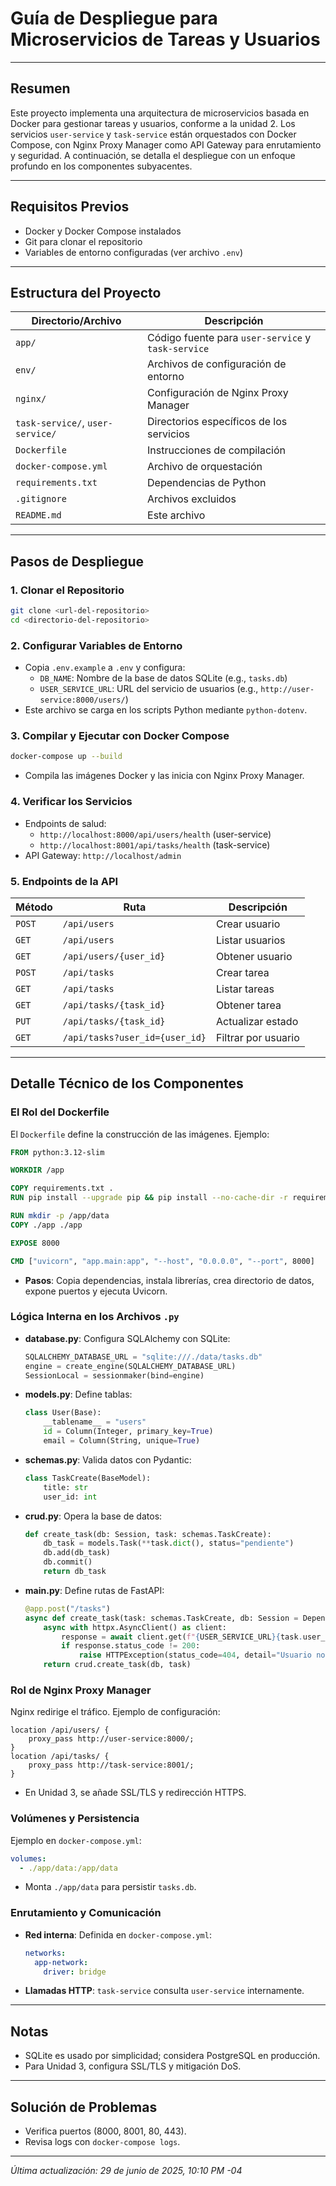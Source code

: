 # Guía de Despliegue para Microservicios de Tareas y Usuarios

---

## Resumen
Este proyecto implementa una arquitectura de microservicios basada en Docker para gestionar tareas y usuarios, conforme a la unidad 2. Los servicios `user-service` y `task-service` están orquestados con Docker Compose, con Nginx Proxy Manager como API Gateway para enrutamiento y seguridad. A continuación, se detalla el despliegue con un enfoque profundo en los componentes subyacentes.

---

## Requisitos Previos
- Docker y Docker Compose instalados
- Git para clonar el repositorio
- Variables de entorno configuradas (ver archivo `.env`)

---

## Estructura del Proyecto
| Directorio/Archivo         | Descripción                                  |
|----------------------------|----------------------------------------------|
| `app/`                     | Código fuente para `user-service` y `task-service` |
| `env/`                     | Archivos de configuración de entorno         |
| `nginx/`                   | Configuración de Nginx Proxy Manager         |
| `task-service/`, `user-service/` | Directorios específicos de los servicios  |
| `Dockerfile`               | Instrucciones de compilación                 |
| `docker-compose.yml`       | Archivo de orquestación                      |
| `requirements.txt`         | Dependencias de Python                       |
| `.gitignore`               | Archivos excluidos                           |
| `README.md`                | Este archivo                                 |

---

## Pasos de Despliegue

### 1. Clonar el Repositorio
```bash
git clone <url-del-repositorio>
cd <directorio-del-repositorio>
```

### 2. Configurar Variables de Entorno
- Copia `.env.example` a `.env` y configura:
  - `DB_NAME`: Nombre de la base de datos SQLite (e.g., `tasks.db`)
  - `USER_SERVICE_URL`: URL del servicio de usuarios (e.g., `http://user-service:8000/users/`)
- Este archivo se carga en los scripts Python mediante `python-dotenv`.

### 3. Compilar y Ejecutar con Docker Compose
```bash
docker-compose up --build
```
- Compila las imágenes Docker y las inicia con Nginx Proxy Manager.

### 4. Verificar los Servicios
- Endpoints de salud:
  - `http://localhost:8000/api/users/health` (user-service)
  - `http://localhost:8001/api/tasks/health` (task-service)
- API Gateway: `http://localhost/admin`

### 5. Endpoints de la API
| Método | Ruta             | Descripción                  |
|--------|------------------|-------------------------------|
| `POST` | `/api/users`     | Crear usuario                 |
| `GET`  | `/api/users`     | Listar usuarios               |
| `GET`  | `/api/users/{user_id}` | Obtener usuario         |
| `POST` | `/api/tasks`     | Crear tarea                   |
| `GET`  | `/api/tasks`     | Listar tareas                 |
| `GET`  | `/api/tasks/{task_id}` | Obtener tarea         |
| `PUT`  | `/api/tasks/{task_id}` | Actualizar estado       |
| `GET`  | `/api/tasks?user_id={user_id}` | Filtrar por usuario |

---

## Detalle Técnico de los Componentes

### El Rol del Dockerfile
El `Dockerfile` define la construcción de las imágenes. Ejemplo:
```dockerfile
FROM python:3.12-slim

WORKDIR /app

COPY requirements.txt .
RUN pip install --upgrade pip && pip install --no-cache-dir -r requirements.txt

RUN mkdir -p /app/data
COPY ./app ./app

EXPOSE 8000

CMD ["uvicorn", "app.main:app", "--host", "0.0.0.0", "--port", 8000]
```
- **Pasos**: Copia dependencias, instala librerías, crea directorio de datos, expone puertos y ejecuta Uvicorn.

### Lógica Interna en los Archivos `.py`
- **database.py**: Configura SQLAlchemy con SQLite:
  ```python
  SQLALCHEMY_DATABASE_URL = "sqlite:///./data/tasks.db"
  engine = create_engine(SQLALCHEMY_DATABASE_URL)
  SessionLocal = sessionmaker(bind=engine)
  ```
- **models.py**: Define tablas:
  ```python
  class User(Base):
      __tablename__ = "users"
      id = Column(Integer, primary_key=True)
      email = Column(String, unique=True)
  ```
- **schemas.py**: Valida datos con Pydantic:
  ```python
  class TaskCreate(BaseModel):
      title: str
      user_id: int
  ```
- **crud.py**: Opera la base de datos:
  ```python
  def create_task(db: Session, task: schemas.TaskCreate):
      db_task = models.Task(**task.dict(), status="pendiente")
      db.add(db_task)
      db.commit()
      return db_task
  ```
- **main.py**: Define rutas de FastAPI:
  ```python
  @app.post("/tasks")
  async def create_task(task: schemas.TaskCreate, db: Session = Depends(get_db)):
      async with httpx.AsyncClient() as client:
          response = await client.get(f"{USER_SERVICE_URL}{task.user_id}")
          if response.status_code != 200:
              raise HTTPException(status_code=404, detail="Usuario no encontrado")
      return crud.create_task(db, task)
  ```

### Rol de Nginx Proxy Manager
Nginx redirige el tráfico. Ejemplo de configuración:
```
location /api/users/ {
    proxy_pass http://user-service:8000/;
}
location /api/tasks/ {
    proxy_pass http://task-service:8001/;
}
```
- En Unidad 3, se añade SSL/TLS y redirección HTTPS.

### Volúmenes y Persistencia
Ejemplo en `docker-compose.yml`:
```yaml
volumes:
  - ./app/data:/app/data
```
- Monta `./app/data` para persistir `tasks.db`.

### Enrutamiento y Comunicación
- **Red interna**: Definida en `docker-compose.yml`:
  ```yaml
  networks:
    app-network:
      driver: bridge
  ```
- **Llamadas HTTP**: `task-service` consulta `user-service` internamente.

---

## Notas
- SQLite es usado por simplicidad; considera PostgreSQL en producción.
- Para Unidad 3, configura SSL/TLS y mitigación DoS.

---

## Solución de Problemas
- Verifica puertos (8000, 8001, 80, 443).
- Revisa logs con `docker-compose logs`.

---

*Última actualización: 29 de junio de 2025, 10:10 PM -04*